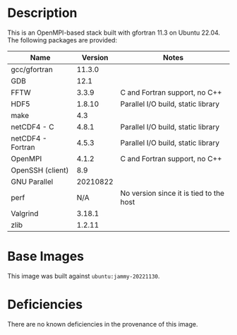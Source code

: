 # Description
This is an OpenMPI-based stack built with gfortran 11.3 on Ubuntu 22.04.  The
following packages are provided:

| Name | Version | Notes |
| --- | --- | --- |
| gcc/gfortran | 11.3.0 | |
| GDB | 12.1 | |
| FFTW | 3.3.9 | C and Fortran support, no C++ |
| HDF5 | 1.8.10 | Parallel I/O build, static library |
| make | 4.3 | |
| netCDF4 - C | 4.8.1 | Parallel I/O build, static library |
| netCDF4 - Fortran | 4.5.3 | Parallel I/O build, static library |
| OpenMPI | 4.1.2 | C and Fortran support, no C++ |
| OpenSSH (client) | 8.9 | |
| GNU Parallel | 20210822 | |
| perf | N/A | No version since it is tied to the host |
| Valgrind | 3.18.1 | |
| zlib | 1.2.11 | |

# Base Images
This image was built against `ubuntu:jammy-20221130`.

# Deficiencies
There are no known deficiencies in the provenance of this image.
